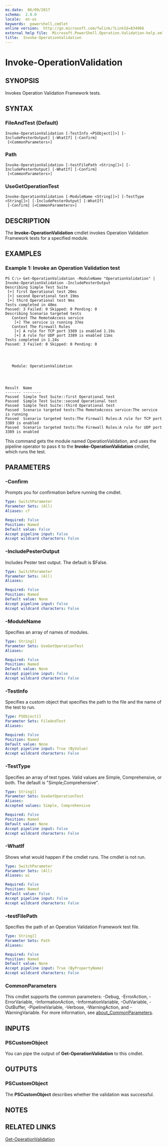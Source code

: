 ```yaml
---
ms.date:  06/09/2017
schema:  2.0.0
locale:  en-us
keywords:  powershell,cmdlet
online version:  http://go.microsoft.com/fwlink/?LinkId=834966
external help file:  Microsoft.PowerShell.Operation.Validation-help.xml
title:  Invoke-OperationValidation
---
```

# Invoke-OperationValidation

## SYNOPSIS

Invokes Operation Validation Framework tests.

## SYNTAX

### FileAndTest (Default)

```
Invoke-OperationValidation [-TestInfo <PSObject[]>] [-IncludePesterOutput] [-WhatIf] [-Confirm]
 [<CommonParameters>]
```

### Path

```
Invoke-OperationValidation [-testFilePath <String[]>] [-IncludePesterOutput] [-WhatIf] [-Confirm]
 [<CommonParameters>]
```

### UseGetOperationTest

```
Invoke-OperationValidation [-ModuleName <String[]>] [-TestType <String[]>] [-IncludePesterOutput] [-WhatIf]
 [-Confirm] [<CommonParameters>]
```

## DESCRIPTION

The **Invoke-OperationValidation** cmdlet invokes Operation Validation Framework tests for a specified module.

## EXAMPLES

### Example 1: Invoke an Operation Validation test

```
PS C:\> Get-OperationValidation -ModuleName "OperationValidation" | Invoke-OperationValidation -IncludePesterOutput
Describing Simple Test Suite
 [+] first Operational test 20ms
 [+] second Operational test 19ms
 [+] third Operational test 9ms
Tests completed in 48ms
Passed: 3 Failed: 0 Skipped: 0 Pending: 0
Describing Scenario targeted tests
   Context The RemoteAccess service
    [+] The service is running 37ms
   Context The Firewall Rules
    [+] A rule for TCP port 3389 is enabled 1.19s
    [+] A rule for UDP port 3389 is enabled 11ms
Tests completed in 1.24s
Passed: 3 Failed: 0 Skipped: 0 Pending: 0




   Module: OperationValidation




Result  Name
------- --------
Passed  Simple Test Suite::first Operational test
Passed  Simple Test Suite::second Operational test
Passed  Simple Test Suite::third Operational test
Passed  Scenario targeted tests:The RemoteAccess service:The service is running
Passed  Scenario targeted tests:The Firewall Rules:A rule for TCP port 3389 is enabled
Passed  Scenario targeted tests:The Firewall Rules:A rule for UDP port 3389 is enabled
```

This command gets the module named OperationValidation, and uses the pipeline operator to pass it to the **Invoke-OperationValidation** cmdlet, which runs the test.

## PARAMETERS

### -Confirm

Prompts you for confirmation before running the cmdlet.

```yaml
Type: SwitchParameter
Parameter Sets: (All)
Aliases: cf

Required: False
Position: Named
Default value: False
Accept pipeline input: False
Accept wildcard characters: False
```

### -IncludePesterOutput

Includes Pester test output.
The default is $False.

```yaml
Type: SwitchParameter
Parameter Sets: (All)
Aliases:

Required: False
Position: Named
Default value: None
Accept pipeline input: False
Accept wildcard characters: False
```

### -ModuleName

Specifies an array of names of modules.

```yaml
Type: String[]
Parameter Sets: UseGetOperationTest
Aliases:

Required: False
Position: Named
Default value: None
Accept pipeline input: False
Accept wildcard characters: False
```

### -TestInfo

Specifies a custom object that specifies the path to the file and the name of the test to run.

```yaml
Type: PSObject[]
Parameter Sets: FileAndTest
Aliases:

Required: False
Position: Named
Default value: None
Accept pipeline input: True (ByValue)
Accept wildcard characters: False
```

### -TestType

Specifies an array of test types.
Valid values are Simple, Comprehensive, or both.
The default is "Simple,Comprehensive".

```yaml
Type: String[]
Parameter Sets: UseGetOperationTest
Aliases:
Accepted values: Simple, Comprehensive

Required: False
Position: Named
Default value: None
Accept pipeline input: False
Accept wildcard characters: False
```

### -WhatIf

Shows what would happen if the cmdlet runs.
The cmdlet is not run.

```yaml
Type: SwitchParameter
Parameter Sets: (All)
Aliases: wi

Required: False
Position: Named
Default value: False
Accept pipeline input: False
Accept wildcard characters: False
```

### -testFilePath

Specifies the path of an Operation Validation Framework test file.

```yaml
Type: String[]
Parameter Sets: Path
Aliases:

Required: False
Position: Named
Default value: None
Accept pipeline input: True (ByPropertyName)
Accept wildcard characters: False
```

### CommonParameters

This cmdlet supports the common parameters: -Debug, -ErrorAction, -ErrorVariable, -InformationAction, -InformationVariable, -OutVariable, -OutBuffer, -PipelineVariable, -Verbose, -WarningAction, and -WarningVariable. For more information, see [about_CommonParameters](../Microsoft.PowerShell.Core/About/about_CommonParameters.md).

## INPUTS

### PSCustomObject

You can pipe the output of **Get-OperationValidation** to this cmdlet.

## OUTPUTS

### PSCustomObject

The **PSCustomObject** describes whether the validation was successful.

## NOTES

## RELATED LINKS

[Get-OperationValidation](Get-OperationValidation.md)